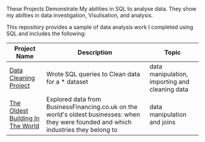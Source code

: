 These Projects Demonstrate My abilities in SQL to analyse data. They show my abilties in data investigation, Visulisation, and analysis.

This repository provides a sample of data analysis work I completed using SQL and includes the following:

Project Name  | Description   |  Topic
------------- | ------------- | ------------------
[Data Cleaning Project](https://github.com/kamararichards/SQL-Portfolio-Projects/tree/main/Analyze_International_Debt_Statistics)  | Wrote SQL queries to Clean data for a * dataset  | data manipulation, importing and cleaning data
[The Oldest Building In The World](https://github.com/kamararichards/SQL-Portfolio-Projects/tree/main/The_Oldest_Building_In_The_World_2)  | Explored data from BusinessFinancing.co.uk on the world's oldest businesses: when they were founded and which industries they belong to | data manipulation and joins
